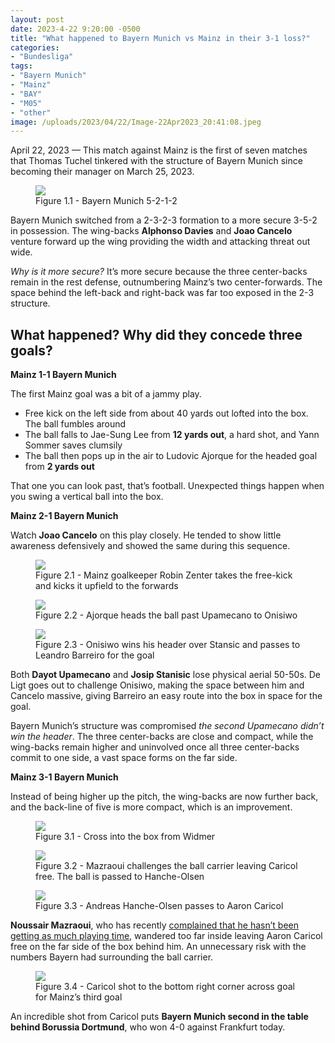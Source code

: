 ```yaml
---
layout: post
date: 2023-4-22 9:20:00 -0500
title: "What happened to Bayern Munich vs Mainz in their 3-1 loss?"
categories: 
- "Bundesliga"
tags:
- "Bayern Munich"
- "Mainz"
- "BAY"
- "M05"
- "other"
image: /uploads/2023/04/22/Image-22Apr2023_20:41:08.jpeg
--- 
```


April 22, 2023 — This match against Mainz is the first of seven matches that Thomas Tuchel tinkered with the structure of Bayern Munich since becoming their manager on March 25, 2023. 

<figure>
    <img src="https://tacticsjournal.com/uploads/2023/04/22/Image-22Apr2023_19:24:44.jpeg">
    <figcaption>Figure 1.1 - Bayern Munich 5-2-1-2</figcaption>
</figure> 

Bayern Munich switched from a 2-3-2-3 formation to a more secure 3-5-2 in possession. The wing-backs **Alphonso Davies** and **Joao Cancelo** venture forward up the wing providing the width and attacking threat out wide.

*Why is it more secure?* It’s more secure because the three center-backs remain in the rest defense, outnumbering Mainz’s two center-forwards. The space behind the left-back and right-back was far too exposed in the 2-3 structure. 

## What happened? Why did they concede three goals? 

**Mainz 1-1 Bayern Munich**

The first Mainz goal was a bit of a jammy play. 

- Free kick on the left side from about 40 yards out lofted into the box. The ball fumbles around 
- The ball falls to Jae-Sung Lee from **12 yards out**, a hard shot, and Yann Sommer saves clumsily 
- The ball then pops up in the air to Ludovic Ajorque for the headed goal from **2 yards out**

That one you can look past, that’s football. Unexpected things happen when you swing a vertical ball into the box. 

**Mainz 2-1 Bayern Munich** 

Watch **Joao Cancelo** on this play closely. He tended to show little awareness defensively and showed the same during this sequence.

<figure>
    <img src="https://tacticsjournal.com/uploads/2023/04/22/Image-22Apr2023_20:07:53.jpeg">
    <figcaption>Figure 2.1 - Mainz goalkeeper Robin Zenter takes the free-kick and kicks it upfield to the forwards</figcaption>
</figure> 


<figure>
    <img src="https://tacticsjournal.com/uploads/2023/04/22/Image-22Apr2023_20:40:36.jpeg">
    <figcaption>Figure 2.2 - Ajorque heads the ball past Upamecano to Onisiwo</figcaption>
</figure>  

<figure>
    <img src="https://tacticsjournal.com/uploads/2023/04/22/Image-22Apr2023_20:41:08.jpeg">
    <figcaption>Figure 2.3 - Onisiwo wins his header over Stansic and passes to Leandro Barreiro for the goal</figcaption>
</figure> 

Both **Dayot Upamecano** and **Josip Stanisic** lose physical aerial 50-50s. De Ligt goes out to challenge Onisiwo, making the space between him and Cancelo massive, giving Barreiro an easy route into the box in space for the goal. 

Bayern Munich’s structure was compromised *the second Upamecano didn’t win the header*. The three center-backs are close and compact, while the wing-backs remain higher and uninvolved once all three center-backs commit to one side, a vast space forms on the far side.


**Mainz 3-1 Bayern Munich**

Instead of being higher up the pitch, the wing-backs are now further back, and the back-line of five is more compact, which is an improvement. 

<figure>
    <img src="https://tacticsjournal.com/uploads/2023/04/22/Image-22Apr2023_20:42:07.jpeg">
    <figcaption>Figure 3.1 - Cross into the box from Widmer</figcaption>
</figure> 


<figure>
    <img src="https://tacticsjournal.com/uploads/2023/04/22/Image-22Apr2023_20:42:53.jpeg">
    <figcaption>Figure 3.2 - Mazraoui challenges the ball carrier leaving Caricol free. The ball is passed to Hanche-Olsen</figcaption>
</figure> 

<figure>
    <img src="https://tacticsjournal.com/uploads/2023/04/22/Image-22Apr2023_21:19:20.jpeg">
    <figcaption>Figure 3.3 - Andreas Hanche-Olsen passes to Aaron Caricol</figcaption>
</figure> 

**Noussair Mazraoui**, who has recently [complained that he hasn’t been getting as much playing time](https://twitter.com/fabrizioromano/status/1648993403013668867?s=46&t=EwWKBMyY400eGGXYwoRkiw), wandered too far inside leaving Aaron Caricol free on the far side of the box behind him. An unnecessary risk with the numbers Bayern had surrounding the ball carrier. 


<figure>
    <img src="https://tacticsjournal.com/uploads/2023/04/22/Image-22Apr2023_20:44:18.jpeg">
    <figcaption>Figure 3.4 - Caricol shot to the bottom right corner across goal for Mainz’s third goal</figcaption>
</figure> 

An incredible shot from Caricol puts **Bayern Munich second in the table behind Borussia Dortmund**, who won 4-0 against Frankfurt today. 
